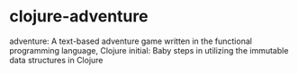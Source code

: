 # clojure-adventure
adventure: A text-based adventure game written in the functional programming language, Clojure
initial: Baby steps in utilizing the immutable data structures in Clojure
